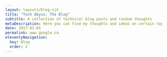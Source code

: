 ```yaml
---
layout: layouts/blog.njk
title: "Tech Abyss: The Blog"
subtitle: A collection of technical blog posts and random thoughts
metaDescription: Here you can find my thoughts and ideas on certain topics.
date: 2017-01-01
permalink: www.google.ca
eleventyNavigation:
  key: Blog
  order: 2
---
```

